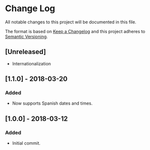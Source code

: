 # Change Log
All notable changes to this project will be documented in this file.

The format is based on [Keep a Changelog](http://keepachangelog.com/)
and this project adheres to [Semantic Versioning](http://semver.org/).

## [Unreleased]
- Internationalization

## [1.1.0] - 2018-03-20
### Added
- Now supports Spanish dates and times.

## [1.0.0] - 2018-03-12
### Added
- Initial commit.